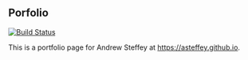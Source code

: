 ## Porfolio

[![Build Status](https://travis-ci.org/asteffey/asteffey.github.io.svg?branch=master)](https://travis-ci.org/asteffey/asteffey.github.io)

This is a portfolio page for Andrew Steffey at https://asteffey.github.io.
